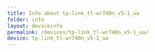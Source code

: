 ```yaml
---
title: Info about tp-link_tl-wr740n_v5-1_ua
folder: info
layout: deviceinfo
permalink: /devices/tp-link_tl-wr740n_v5-1_ua/
device: tp-link_tl-wr740n_v5-1_ua
---
```

